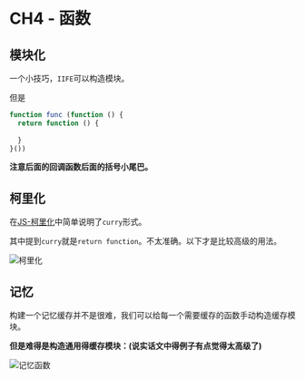 # CH4 - 函数

## 模块化

一个小技巧，`IIFE`可以构造模块。

但是

```JavaScript
function func (function () {
  return function () {
    
  }
}())
```

**注意后面的回调函数后面的括号小尾巴。**

## 柯里化

在[JS-柯里化]()中简单说明了`curry`形式。

其中提到`curry`就是`return function`。不太准确。以下才是比较高级的用法。

![柯里化]()

## 记忆

构建一个记忆缓存并不是很难，我们可以给每一个需要缓存的函数手动构造缓存模块。

**但是难得是构造通用得缓存模块：(说实话文中得例子有点觉得太高级了)**

![记忆函数]()

